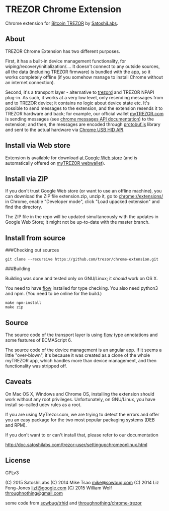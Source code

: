 TREZOR Chrome Extension
===

Chrome extension for [Bitcoin TREZOR](https://www.bitcointrezor.com/) by [SatoshiLabs](http://satoshilabs.com/).

About
---

TREZOR Chrome Extension has two different purposes.

First, it has a built-in device management functionality, for wiping/recovery/initialization/.... It doesn't connect to any outside sources, all the data (including TREZOR firmware) is bundled with the app, so it works completely offline (if you somehow manage to install Chrome without an internet connection).

Second, it's a transport layer - alternative to [trezord](https://github.com/trezor/trezord) and TREZOR NPAPI plug-in. As such, it works at a very low level, only resending messages from and to TREZOR device; it contains no logic about device state etc. It's possible to send messages to the extension, and the extension resends it to TREZOR hardware and back; for example, our official wallet [myTREZOR.com](https://www.mytrezor.com) is sending messages (see [chrome messages API documentation](https://developer.chrome.com/extensions/messaging)) to the extension; and then, the messages are encoded through [protobuf.js](https://github.com/dcodeIO/ProtoBuf.js/) library and sent to the actual hardware via [Chrome USB HID API](https://developer.chrome.com/apps/hid).


Install via Web store
---
Extension is available for download [at Google Web store](https://chrome.google.com/webstore/detail/jcjjhjgimijdkoamemaghajlhegmoclj) (and is automatically offered on [myTREZOR webwallet](https://www.mytrezor.com)).

Install via ZIP
---
If you don't trust Google Web store (or want to use an offline machine), you can download the ZIP file extension.zip, unzip it, go to [chrome://extensions/](chrome://extensions/) in Chrome, enable "Developer mode", click "Load upacked extension" and find the directory.

The ZIP file in the repo will be updated simultaneously with the updates in Google Web Store; it might not be up-to-date with the master branch.


Install from source
----

###Checking out sources

```
git clone --recursive https://github.com/trezor/chrome-extension.git
```

###Building

Building was done and tested only on GNU/Linux; it *should* work on OS X.

You need to have [flow](http://flowtype.org) installed for type checking. You also need python3 and npm. (You need to be online for the build.)

```
make npm-install
make zip
```

Source
---

The source code of the transport layer is using [flow](http://flowtype.org) type annotations and some features of ECMAScript 6.

The source code of the device management is an angular app. If it seems a little "over-blown", it's because it was created as a clone of the whole myTREZOR app, which handles more than device management, and then functionality was stripped off. 


Caveats
-------

On Mac OS X, Windows and Chrome OS, installing the extension should work without any root privileges. Unfortunately, on GNU/Linux, you have install so-called udev rules as a root.

If you are using MyTrezor.com, we are trying to detect the errors and offer you an easy package for the two most popular packaging systems (DEB and RPM).

If you don't want to or can't install that, please refer to our documentation

http://doc.satoshilabs.com/trezor-user/settingupchromeonlinux.html


License
---

GPLv3

(C) 2015 SatoshiLabs
(C) 2014 Mike Tsao <mike@sowbug.com>
(C) 2014 Liz Fong-Jones <lizf@google.com>
(C) 2015 William Wolf <throughnothing@gmail.com>

some code from [sowbug/trhid](https://github.com/sowbug/trhid) and [throughnothing/chrome-trezor](https://github.com/throughnothing/chrome-trezor)
